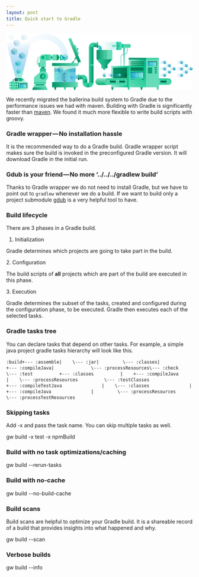 ```yaml
---
layout: post
title: Quick start to Gradle
---
```


![](/images/migrated/1__Y__THGNMyaMSRwQ8KIeg4Xg__2x.png)

We recently migrated the ballerina build system to Gradle due to the performance issues we had with maven. Building with Gradle is significantly faster than [maven](https://gradle.org/gradle-vs-maven-performance/). We found it much more flexible to write build scripts with groovy.

### Gradle wrapper — No installation hassle

It is the recommended way to do a Gradle build. Gradle wrapper script makes sure the build is invoked in the preconfigured Gradle version. It will download Gradle in the initial run.

### Gdub is your friend — No more ‘../../../gradlew build’

Thanks to Gradle wrapper we do not need to install Gradle, but we have to point out to `gradlew` whenever we do a build. If we want to build only a project submodule [gdub](http://www.gdub.rocks/) is a very helpful tool to have.

### Build lifecycle

There are 3 phases in a Gradle build.

1.  Initialization

Gradle determines which projects are going to take part in the build.

2\. Configuration

The build scripts of **all** projects which are part of the build are executed in this phase.

3\. Execution

Gradle determines the subset of the tasks, created and configured during the configuration phase, to be executed. Gradle then executes each of the selected tasks.

### Gradle tasks tree

You can declare tasks that depend on other tasks. For example, a simple java project gradle tasks hierarchy will look like this.

```
:build+--- :assemble|    \--- :jar|         \--- :classes|              +--- :compileJava|              \--- :processResources\--- :check     \--- :test          +--- :classes          |    +--- :compileJava          |    \--- :processResources          \--- :testClasses               +--- :compileTestJava               |    \--- :classes               |         +--- :compileJava               |         \--- :processResources               \--- :processTestResources
```

### Skipping tasks

Add -x and pass the task name. You can skip multiple tasks as well.

gw build -x test -x npmBuild

### Build with no task optimizations/caching

gw build --rerun-tasks

### Build with no-cache

gw build --no-build-cache

### Build scans

Build scans are helpful to optimize your Gradle build. It is a shareable record of a build that provides insights into what happened and why.

gw build --scan

### Verbose builds

gw build --info